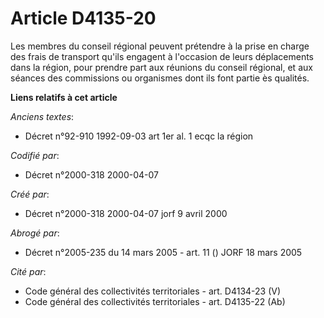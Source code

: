 # Article D4135-20

Les membres du conseil régional peuvent prétendre à la prise en charge des frais de transport qu'ils engagent à l'occasion de
leurs déplacements dans la région, pour prendre part aux réunions du conseil régional, et aux séances des commissions ou
organismes dont ils font partie ès qualités.

**Liens relatifs à cet article**

_Anciens textes_:

  - Décret n°92-910 1992-09-03 art 1er al. 1 ecqc la région

_Codifié par_:

  - Décret n°2000-318 2000-04-07

_Créé par_:

  - Décret n°2000-318 2000-04-07 jorf 9 avril 2000

_Abrogé par_:

  - Décret n°2005-235 du 14 mars 2005 - art. 11 () JORF 18 mars 2005

_Cité par_:

  - Code général des collectivités territoriales - art. D4134-23 (V)
  - Code général des collectivités territoriales - art. D4135-22 (Ab)
